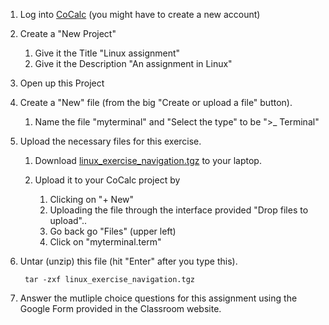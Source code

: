 1. Log into [CoCalc](https://cocalc.com) (you might have to create a new account)
2. Create a "New Project"
    1. Give it the Title "Linux assignment"
    2. Give it the Description "An assignment in Linux"
3. Open up this Project
4. Create a "New" file (from the big "Create or upload a file" button).
    1. Name the file "myterminal" and "Select the type" to be ">_ Terminal"

5. Upload the necessary files for this exercise.

    1. Download [linux_exercise_navigation.tgz](https://github.com/mattbellis/Siena-College-CSIS-200/blob/master/lectures/linux_exercise_navigation.tgz) to your laptop.

    2. Upload it to your CoCalc project by
        1. Clicking on "+ New" 
        2. Uploading the file through the interface provided "Drop files to upload"..
        3. Go back go "Files" (upper left)
        4. Click on "myterminal.term"
        
6. Untar (unzip) this file (hit "Enter" after you type this). 

        tar -zxf linux_exercise_navigation.tgz

7. Answer the mutliple choice questions for this assignment using the Google Form provided in the Classroom website. 
